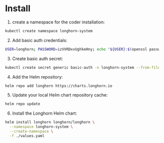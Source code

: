 # Install

1. create a namespace for the coder installation:
```bash
kubectl create namespace longhorn-system
```

2. Add basic auth credentials:
```bash
USER=longhorn; PASSWORD=izVVRDxvUghkeHny; echo "${USER}:$(openssl passwd -stdin -apr1 <<< ${PASSWORD})" >> ./auth
```

3. Create basic auth secret:
```bash
kubectl create secret generic basic-auth -n longhorn-system --from-file=./auth
```

4. Add the Helm repository:

```bash
helm repo add longhorn https://charts.longhorn.io
```

5. Update your local Helm chart repository cache:

```bash
helm repo update
```

6. Install the Longhorn Helm chart:

```bash
helm install longhorn longhorn/longhorn \
  --namespace longhorn-system \
  --create-namespace \
  -f ./values.yaml
```

